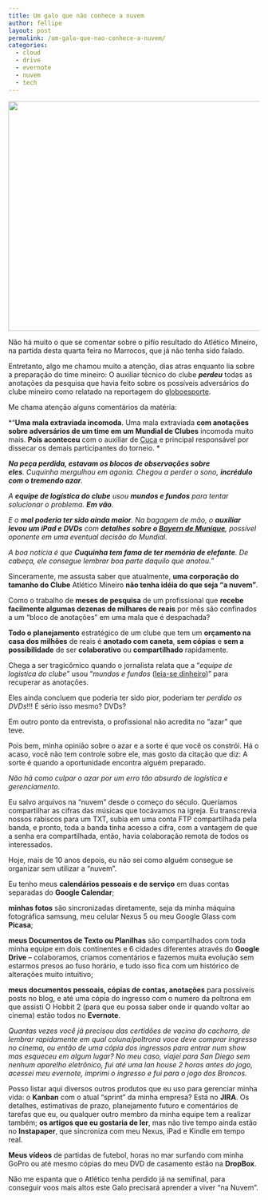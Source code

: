 ```yaml
---
title: Um galo que não conhece a nuvem
author: fellipe
layout: post
permalink: /um-galo-que-nao-conhece-a-nuvem/
categories:
  - cloud
  - drive
  - evernote
  - nuvem
  - tech
---
```

<img class="aligncenter" alt="" src="http://www.cloudways.com/blog/wp-content/uploads/ccomputing.jpg" width="580" height="460" />

Não há muito o que se comentar sobre o pifío resultado do Atlético Mineiro, na partida desta quarta feira no Marrocos, que já não tenha sido falado.

Entretanto, algo me chamou muito a atenção, dias atras enquanto lia sobre a preparação do time mineiro: O auxiliar técnico do clube ***perdeu*** todas as anotações da pesquisa que havia feito sobre os possíveis adversários do clube mineiro como relatado na reportagem do <a href="http://globoesporte.globo.com/futebol/times/atletico-mg/noticia/2013/12/procura-se-galo-perde-anotacoes-sobre-adversarios-incluindo-o-raja.html" target="_blank">globoesporte</a>.

Me chama atenção alguns comentários da matéria:

*&#8220;**Uma mala extraviada incomoda**. Uma mala extraviada **com anotações sobre adversários de um time em um Mundial de Clubes** incomoda muito mais. **Pois aconteceu** com o auxiliar de [Cuca][1] e principal responsável por dissecar os demais participantes do torneio. *

***Na peça perdida, estavam os blocos de observações sobre eles**. Cuquinha mergulhou em agonia. Chegou a perder o sono, **incrédulo com o tremendo azar**.*

*A **equipe de logística do clube** usou **mundos e fundos** para tentar solucionar o problema. **Em vão**.*

*E o **mal poderia ter sido ainda maior**. Na bagagem de mão, o **auxiliar levou um iPad e DVDs** com **detalhes sobre o [Bayern de Munique][2]**, possível oponente em uma eventual decisão do Mundial.*

*A boa notícia é que **Cuquinha tem fama de ter memória de elefante**. De cabeça, ele consegue lembrar boa parte daquilo que anotou.&#8221;*

Sinceramente, me assusta saber que atualmente, **uma corporação do tamanho do Clube** Atlético Mineiro **não tenha idéia do que seja &#8220;a nuvem&#8221;**.

Como o trabalho de **meses de pesquisa** de um profissional que **recebe facilmente algumas dezenas de milhares de reais** por mês são confinados a um &#8220;bloco de anotações&#8221; em uma mala que é despachada?

**Todo o planejamento** estratégico de um clube que tem um **orçamento na casa dos milhões** de reais é **anotado com caneta**, **sem cópias** e **sem a possibilidade** de ser **colaborativo** ou **compartilhado** rapidamente.

Chega a ser tragicômico quando o jornalista relata que a &#8220;*equipe de logistica do clube*&#8221; usou &#8220;*mundos e fundos* (<span style="text-decoration: underline;">leia-se dinheiro</span>)&#8221; para recuperar as anotações.

Eles ainda concluem que poderia ter sido pior, poderiam ter *perdido os DVDs*!!! É sério isso mesmo? DVDs?

Em outro ponto da entrevista, o profissional não acredita no &#8220;azar&#8221; que teve.

Pois bem, minha opinião sobre o azar e a sorte é que você os constrói. Há o acaso, você não tem controle sobre ele, mas gosto da citação que diz: A sorte é quando a oportunidade encontra alguém preparado.

*Não há como culpar o azar por um erro tão absurdo de logística e gerenciamento.*

Eu salvo arquivos na &#8220;nuvem&#8221; desde o começo do século. Queríamos compartilhar as cifras das músicas que tocávamos na igreja. Eu transcrevia nossos rabiscos para um TXT, subia em uma conta FTP compartilhada pela banda, e pronto, toda a banda tinha acesso a cifra, com a vantagem de que a senha era compartilhada, então, havia colaboração remota de todos os interessados.

Hoje, mais de 10 anos depois, eu não sei como alguém consegue se organizar sem utilizar a &#8220;nuvem&#8221;.

Eu tenho meus **calendários pessoais e de serviço** em duas contas separadas do **Google Calendar**;

**minhas fotos** são sincronizadas diretamente, seja da minha máquina fotográfica samsung, meu celular Nexus 5 ou meu Google Glass com **Picasa**;

**meus Documentos de Texto ou Planilhas** são compartilhados com toda minha equipe em dois continentes e 6 cidades diferentes através do **Google Drive** &#8211; colaboramos, criamos comentários e fazemos muita evolução sem estarmos presos ao fuso horário, e tudo isso fica com um histórico de alterações muito intuitivo;

**meus documentos pessoais, cópias de contas, anotações** para possíveis posts no blog, e até uma cópia do ingresso com o numero da poltrona em que assisti O Hobbit 2 (para que eu possa saber onde ir quando voltar ao cinema) estão todos no **Evernote**.

*Quantas vezes você já precisou das certidões de vacina do cachorro, de lembrar rapidamente em qual coluna/poltrona voce deve comprar ingresso no cinema, ou então de uma cópia dos ingressos para entrar num show mas esqueceu em algum lugar? No meu caso, viajei para San Diego sem nenhum aparelho eletrônico, fui até uma lan house 2 horas antes do jogo, acessei meu evernote, imprimi o ingresso e fui para o jogo dos Broncos.*

Posso listar aqui diversos outros produtos que eu uso para gerenciar minha vida: o **Kanban** com o atual &#8220;sprint&#8221; da minha empresa? Está no **JIRA**. Os detalhes, estimativas de prazo, planejamento futuro e comentários de tarefas que eu, ou qualquer outro membro da minha equipe tem a realizar também; **os artigos que eu gostaria de ler**, mas não tive tempo ainda estão no **Instapaper**, que sincroniza com meu Nexus, iPad e Kindle em tempo real.

**Meus vídeos** de partidas de futebol, horas no mar surfando com minha GoPro ou até mesmo cópias do meu DVD de casamento estão na **DropBox**.

Não me espanta que o Atlético tenha perdido já na semifinal, para conseguir voos mais altos este Galo precisará aprender a viver &#8220;na Nuvem&#8221;.

 [1]: http://globoesporte.globo.com/tecnico/cuca.html
 [2]: http://globoesporte.globo.com/equipe/futebol/futebol-internacional/futebol-alemao/bayern-de-munique.html